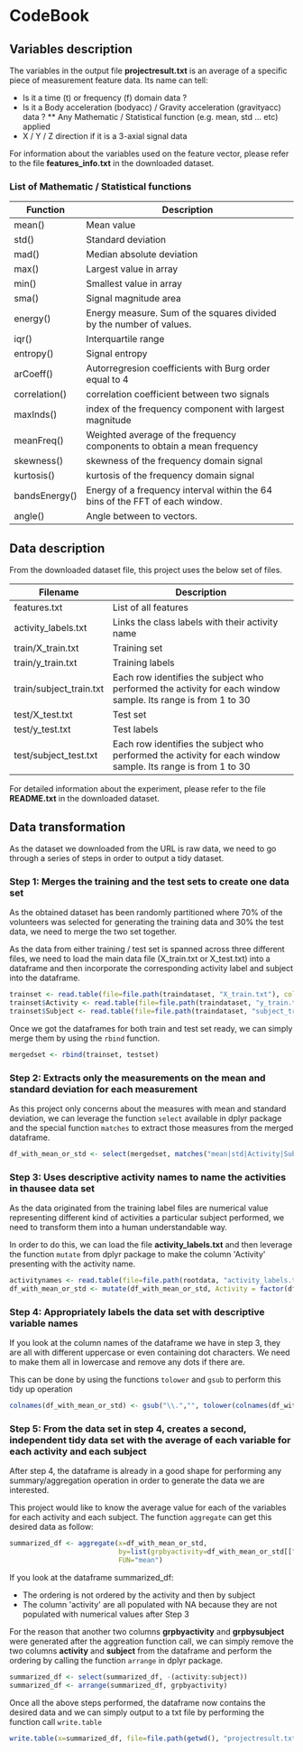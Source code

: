# CodeBook

## Variables description
The variables in the output file **projectresult.txt** is an average of a specific piece of measurement feature data. Its name can tell: 
* Is it a time (t) or frequency (f) domain data ? 
* Is it a Body acceleration (bodyacc) / Gravity acceleration (gravityacc) data ?
**  Any Mathematic / Statistical function (e.g. mean, std ... etc) applied
* X / Y / Z direction if it is a 3-axial signal data

For information about the variables used on the feature vector, please refer to the file **features_info.txt** in the downloaded dataset.

### List of Mathematic / Statistical functions

Function | Description
-------- | -----------
mean() | Mean value
std() | Standard deviation
mad() | Median absolute deviation 
max() | Largest value in array
min() | Smallest value in array
sma() | Signal magnitude area
energy() | Energy measure. Sum of the squares divided by the number of values. 
iqr() | Interquartile range 
entropy() | Signal entropy
arCoeff() | Autorregresion coefficients with Burg order equal to 4
correlation() | correlation coefficient between two signals
maxInds() | index of the frequency component with largest magnitude
meanFreq() | Weighted average of the frequency components to obtain a mean frequency
skewness() | skewness of the frequency domain signal 
kurtosis() | kurtosis of the frequency domain signal 
bandsEnergy() | Energy of a frequency interval within the 64 bins of the FFT of each window.
angle() | Angle between to vectors.

## Data description
From the downloaded dataset file, this project uses the below set of files.

Filename | Description
-------- | -----------
features.txt | List of all features
activity_labels.txt | Links the class labels with their activity name
train/X_train.txt | Training set
train/y_train.txt | Training labels
train/subject_train.txt | Each row identifies the subject who performed the activity for each window sample. Its range is from 1 to 30
test/X_test.txt | Test set
test/y_test.txt | Test labels
test/subject_test.txt | Each row identifies the subject who performed the activity for each window sample. Its range is from 1 to 30

For detailed information about the experiment, please refer to the file **README.txt** in the downloaded dataset.

## Data transformation
As the dataset we downloaded from the URL is raw data, we need to go through a series of steps in order to output a tidy dataset. 

### Step 1: Merges the training and the test sets to create one data set
As the obtained dataset has been randomly partitioned where 70% of the volunteers was selected for generating the training data and 30% the test data, we need to merge the two set together. 

As the data from either training / test set is spanned across three different files, we need to load the main data file (X_train.txt or X_test.txt) into a dataframe and then incorporate the corresponding activity label and subject into the dataframe.

```R
trainset <- read.table(file=file.path(traindataset, "X_train.txt"), col.names=featurenames[,2])
trainset$Activity <- read.table(file=file.path(traindataset, "y_train.txt"), col.names=c("Activity"))[[1]]
trainset$Subject <- read.table(file=file.path(traindataset, "subject_train.txt"), col.names=c("Subject"))[[1]]
```

Once we got the dataframes for both train and test set ready, we can simply merge them by using the `rbind` function.
```R
mergedset <- rbind(trainset, testset)
```

### Step 2: Extracts only the measurements on the mean and standard deviation for each measurement
As this project only concerns about the measures with mean and standard deviation, we can leverage the function `select` available in dplyr package and the special function `matches` to extract those measures from the merged dataframe.

```R
df_with_mean_or_std <- select(mergedset, matches("mean|std|Activity|Subject", ignore.case=TRUE))
```

### Step 3: Uses descriptive activity names to name the activities in thausee data set
As the data originated from the training label files are numerical value representing different kind of activities a particular subject performed, we need to transform them into a human understandable way. 

In order to do this, we can load the file **activity_labels.txt** and then leverage the function `mutate` from dplyr package to make the column 'Activity' presenting with the activity name.

```R
activitynames <- read.table(file=file.path(rootdata, "activity_labels.txt"))
df_with_mean_or_std <- mutate(df_with_mean_or_std, Activity = factor(df_with_mean_or_std[["Activity"]], labels = activitynames[,2]))
```

### Step 4: Appropriately labels the data set with descriptive variable names
If you look at the column names of the dataframe we have in step 3, they are all with different uppercase or even containing dot characters.
We need to make them all in lowercase and remove any dots if there are. 

This can be done by using the functions `tolower` and `gsub` to perform this tidy up operation
```R
colnames(df_with_mean_or_std) <- gsub("\\.","", tolower(colnames(df_with_mean_or_std)))
```

### Step 5: From the data set in step 4, creates a second, independent tidy data set with the average of each variable for each activity and each subject
After step 4, the dataframe is already in a good shape for performing any summary/aggregation operation in order to generate the data we are interested.

This project would like to know the average value for each of the variables for each activity and each subject. 
The function `aggregate` can get this desired data as follow:

```R
summarized_df <- aggregate(x=df_with_mean_or_std,
                           by=list(grpbyactivity=df_with_mean_or_std[["activity"]],grpbysubject=df_with_mean_or_std[["subject"]]),
                           FUN="mean")
```

If you look at the dataframe summarized_df:
* The ordering is not ordered by the activity and then by subject
* The column 'activity' are all populated with NA because they are not populated with numerical values after Step 3

For the reason that another two columns **grpbyactivity** and **grpbysubject** were generated after the aggreation function call, we can simply remove the two columns **activity** and **subject** from the dataframe and perform the ordering by calling the function `arrange` in dplyr package.

```R
summarized_df <- select(summarized_df, -(activity:subject))
summarized_df <- arrange(summarized_df, grpbyactivity)
```

Once all the above steps performed, the dataframe now contains the desired data and we can simply output to a txt file by performing the function call `write.table`

```R
write.table(x=summarized_df, file=file.path(getwd(), "projectresult.txt"),row.names=FALSE)
```
